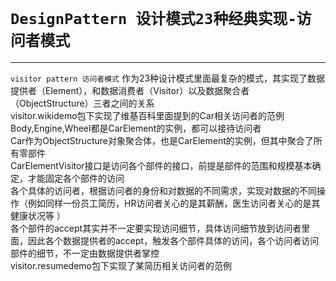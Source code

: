 # `DesignPattern 设计模式23种经典实现-访问者模式`

---

`visitor pattern 访问者模式`
作为23种设计模式里面最复杂的模式，其实现了数据提供者（Element），和数据消费者（Visitor）以及数据聚合者（ObjectStructure）三者之间的关系  
visitor.wikidemo包下实现了维基百科里面提到的Car相关访问者的范例  
Body,Engine,Wheel都是CarElement的实例，都可以接待访问者  
Car作为ObjectStructure对象聚合体，也是CarElement的实例，但其中聚合了所有零部件    
CarElementVisitor接口是访问各个部件的接口，前提是部件的范围和规模基本确定，才能固定各个部件的访问  
各个具体的访问者，根据访问者的身份和对数据的不同需求，实现对数据的不同操作（例如同样一份员工简历，HR访问者关心的是其薪酬，医生访问者关心的是其健康状况等 ）   
各个部件的accept其实并不一定要实现访问细节，具体访问细节放到访问者里面，因此各个数据提供者的accept，触发各个部件具体的访问，各个访问者访问部件的细节，不一定由数据提供者掌控      
visitor.resumedemo包下实现了某简历相关访问者的范例  